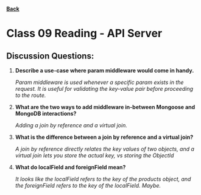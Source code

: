 **[Back](https://clayton-jones.github.io/reading-notes/)**

# Class 09 Reading - API Server

## Discussion Questions:  
  
1. **Describe a use-case where param middleware would come in handy.**  

    *Param middleware is used whenever a specific param exists in the request. It is useful for validating the key-value pair before proceeding to the route.*  

2. **What are the two ways to add middleware in-between Mongoose and MongoDB interactions?**  

    *Adding a join by reference and a virtual join.*  

3. **What is the difference between a join by reference and a virtual join?**  

    *A join by reference directly relates the key values of two objects, and a virtual join lets you store the actual key, vs storing the ObjectId* 

4. **What do localField and foreignField mean?**  

    *It looks like the localField refers to the key of the products object, and the foreignField refers to the key of the localField. Maybe.*  
